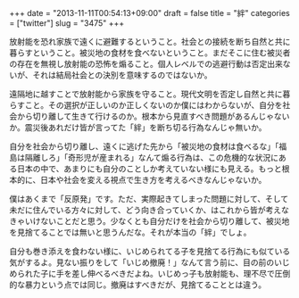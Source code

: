+++
date = "2013-11-11T00:54:13+09:00"
draft = false
title = "絆"
categories = ["twitter"]
slug = "3475"
+++

放射能を恐れ家族で遠くに避難するということ。社会との接続を断ち自然と共に暮らすということ。被災地の食材を食べないということ。まだそこに住む被災者の存在を無視し放射能の恐怖を煽ること。個人レベルでの逃避行動は否定出来ないが、それは結局社会との決別を意味するのではないか。

遠隔地に越すことで放射能から家族を守ること。現代文明を否定し自然と共に暮らすこと。その選択が正しいのか正しくないのか僕にはわからないが、自分を社会から切り離して生きて行けるのか。根本から見直すべき問題があるんじゃないか。震災後あれだけ皆が言ってた「絆」を断ち切る行為なんじゃ無いか。

自分を社会から切り離し、遠くに逃げた先から「被災地の食材は食べるな」「福島は隔離しろ」「奇形児が産まれる」なんて煽る行為は、この危機的な状況にある日本の中で、あまりにも自分のことしか考えていない様にも見える。もっと根本的に、日本や社会を変える視点で生き方を考えるべきなんじゃないか。

僕はあくまで「反原発」です。ただ、実際起きてしまった問題に対して、そして未だに住んでいる方々に対して、どう向き合っていくか、はこれから皆が考えなきゃいけないことだと思う。少なくとも自分だけを社会から切り離して、被災地を見捨てることでは無いと思うんだな。それが本当の「絆」でしょ。

自分も巻き添えを食わない様に、いじめられてる子を見捨てる行為にも似ている気がするよ。見ない振りをして「いじめ撤廃！」なんて言う前に、目の前のいじめられた子に手を差し伸べるべきだよね。いじめっ子も放射能も、理不尽で圧倒的な暴力という点では同じ。撤廃はすべきだが、見捨てることとは違う。
